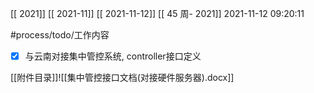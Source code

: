 [[ 2021]]
[[ 2021-11]]
[[ 2021-11-12]]
[[ 45 周- 2021]]
 2021-11-12 09:20:11
 
 #process/todo/工作内容 
 - [x] 与云南对接集中管控系统, controller接口定义
 
 [[附件目录]]![[集中管控接口文档(对接硬件服务器).docx]]

 